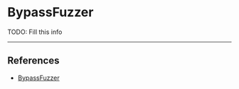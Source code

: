 # BypassFuzzer

TODO: Fill this info

---
## References

- [BypassFuzzer](https://github.com/intrudir/BypassFuzzer)